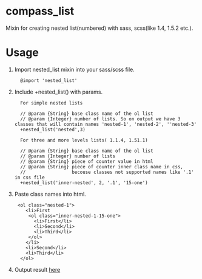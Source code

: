 compass_list
============

Mixin for creating nested list(numbered) with sass, scss(like 1.4, 1.5.2 etc.).

Usage
============
1. Import nested_list mixin into your sass/scss file.

         @import 'nested_list'
         
2. Include +nested_list() with params.   
         
         For simple nested lists

         // @param {String} base class name of the ol list
         // @param {Integer} number of lists. So on output we have 3 classes that will contain names 'nested-1', 'nested-2', ''nested-3'      
         +nested_list('nested',3)
         
         For three and more levels lists( 1.1.4, 1.51.1)
                  
         // @param {String} base class name of the ol list
         // @param {Integer} number of lists
         // @param {String} piece of counter value in html
         // @param {String} piece of counter inner class name in css,
         //                 becouse classes not supported names like '.1' in css file
         +nested_list('inner-nested', 2, '.1', '15-one')
   
3. Paste class names into html.

        <ol class="nested-1">
           <li>First           
           	<ol class="inner-nested-1-15-one">
         	  <li>First</li>
         	  <li>Second</li>
         	  <li>Third</li>
         	</ol>
           </li>
           <li>Second</li>
           <li>Third</li>
         </ol>
         
4. Output result <a href="http://jsfiddle.net/alexche8/UzXu3/3/">here</a>
